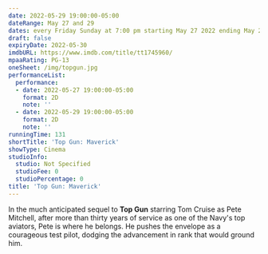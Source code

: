 ```yaml
---
date: 2022-05-29 19:00:00-05:00
dateRange: May 27 and 29
dates: every Friday Sunday at 7:00 pm starting May 27 2022 ending May 29 2022
draft: false
expiryDate: 2022-05-30
imdbURL: https://www.imdb.com/title/tt1745960/
mpaaRating: PG-13
oneSheet: /img/topgun.jpg
performanceList:
  performance:
  - date: 2022-05-27 19:00:00-05:00
    format: 2D
    note: ''
  - date: 2022-05-29 19:00:00-05:00
    format: 2D
    note: ''
runningTime: 131
shortTitle: 'Top Gun: Maverick'
showType: Cinema
studioInfo:
  studio: Not Specified
  studioFee: 0
  studioPercentage: 0
title: 'Top Gun: Maverick'
---
```


In the much anticipated sequel to **Top Gun** starring Tom Cruise as Pete Mitchell, after more than thirty years of service as one of the Navy's top aviators, Pete is where he belongs. He pushes the envelope as a courageous test pilot, dodging the advancement in rank that would ground him.